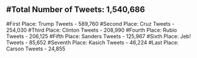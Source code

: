 #Total Number of Tweets: 1,540,686 
---
#First Place: Trump Tweets - 589,760
#Second Place: Cruz Tweets - 254,030
#Third Place: Clinton Tweets - 208,990
#Fourth Place: Rubio Tweets - 206,125
#Fifth Place: Sanders Tweets - 125,967
#Sixth Place: Jeb! Tweets - 85,652
#Seventh Place: Kasich Tweets - 46,224
#Last Place: Carson Tweets - 24,855
